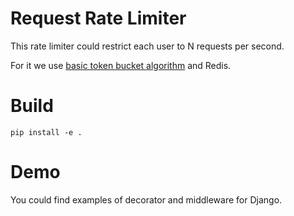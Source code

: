 # Request Rate Limiter

This rate limiter could restrict each user to N requests per second. 

For it we use [basic token bucket algorithm](https://en.wikipedia.org/wiki/Token_bucket) and Redis.


# Build

`pip install -e .`


# Demo

You could find examples of decorator and middleware for Django.
